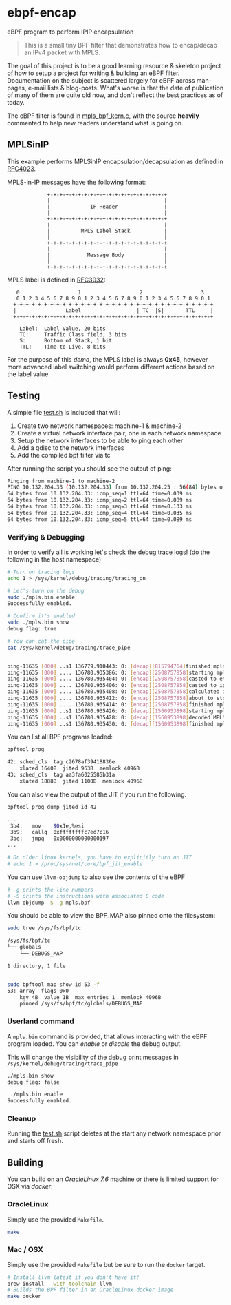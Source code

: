 # ebpf-encap
eBPF program to perform IPIP encapsulation

> This is a small tiny BPF filter that demonstrates how to encap/decap an IPv4 packet with MPLS.

The goal of this project is to be a good learning resource & skeleton project of how to setup
a project for writing & building an eBPF filter. Documentation on the subject is scattered largely for eBPF across man-pages, e-mail lists & blog-posts. What's worse is that the date of publication of many of them are quite old now, and don't reflect the best practices as of today.

The eBPF filter is found in [mpls_bpf_kern.c](https://github.com/fzakaria/ebpf-mpls-encap-decap/blob/master/mpls_bpf_kern.c), with the source __heavily__ commented to help new readers understand what is going on.

## MPLSinIP

This example performs MPLSinIP encapsulation/decapsulation as defined in [RFC4023](https://tools.ietf.org/html/rfc4023).

MPLS-in-IP messages have the following format:

```
             +-+-+-+-+-+-+-+-+-+-+-+-+-+-+-+-+-+-+-+
             |                                     |
             |             IP Header               |
             |                                     |
             +-+-+-+-+-+-+-+-+-+-+-+-+-+-+-+-+-+-+-+
             |                                     |
             |          MPLS Label Stack           |
             |                                     |
             +-+-+-+-+-+-+-+-+-+-+-+-+-+-+-+-+-+-+-+
             |                                     |
             |            Message Body             |
             |                                     |
             +-+-+-+-+-+-+-+-+-+-+-+-+-+-+-+-+-+-+-+
```

MPLS label is defined in [RFC3032](https://tools.ietf.org/html/rfc3032):

```
   0                   1                   2                   3
   0 1 2 3 4 5 6 7 8 9 0 1 2 3 4 5 6 7 8 9 0 1 2 3 4 5 6 7 8 9 0 1
  +-+-+-+-+-+-+-+-+-+-+-+-+-+-+-+-+-+-+-+-+-+-+-+-+-+-+-+-+-+-+-+-+
  |                Label                  | TC  |S|       TTL     |
  +-+-+-+-+-+-+-+-+-+-+-+-+-+-+-+-+-+-+-+-+-+-+-+-+-+-+-+-+-+-+-+-+

 	Label:  Label Value, 20 bits
 	TC:     Traffic Class field, 3 bits
 	S:      Bottom of Stack, 1 bit
 	TTL:    Time to Live, 8 bits
 ```

For the purpose of this _demo_, the MPLS label is always **0x45**, however more advanced label switching would
perform different actions based on the label value.

## Testing

A simple file [test.sh](https://github.com/fzakaria/ebpf-mpls-encap-decap/blob/master/test.sh) is included that will:

1. Create two network namespaces: machine-1 & machine-2
2. Create a virtual network interface pair; one in each network namespace
3. Setup the network interfaces to be able to ping each other
4. Add a qdisc to the network interfaces
5. Add the compiled bpf filter via tc 

After running the script you should see the output of ping:

```bash
Pinging from machine-1 to machine-2
PING 10.132.204.33 (10.132.204.33) from 10.132.204.25 : 56(84) bytes of data.
64 bytes from 10.132.204.33: icmp_seq=1 ttl=64 time=0.039 ms
64 bytes from 10.132.204.33: icmp_seq=2 ttl=64 time=0.089 ms
64 bytes from 10.132.204.33: icmp_seq=3 ttl=64 time=0.133 ms
64 bytes from 10.132.204.33: icmp_seq=4 ttl=64 time=0.035 ms
64 bytes from 10.132.204.33: icmp_seq=5 ttl=64 time=0.089 ms
```

### Verifying & Debugging

In order to verify all is working let's check the debug trace logs!
(do the following in the host namespace)

```bash
# Turn on tracing logs
echo 1 > /sys/kernel/debug/tracing/tracing_on

# Let's turn on the debug
sudo ./mpls.bin enable                                          
Successfully enabled.

# Confirm it's enabled
sudo ./mpls.bin show  
debug flag: true

# You can cat the pipe
cat /sys/kernel/debug/tracing/trace_pipe


ping-11635 [000] ..s1 136779.910443: 0: [decap][815794764]finished mpls decap.
ping-11635 [000] .... 136780.935386: 0: [encap][2508757858]starting mpls encap.
ping-11635 [000] .... 136780.935404: 0: [encap][2508757858]casted to eth header.
ping-11635 [000] .... 136780.935406: 0: [encap][2508757858]casted to ip header.
ping-11635 [000] .... 136780.935408: 0: [encap][2508757858]calculated ip header length.
ping-11635 [000] .... 136780.935412: 0: [encap][2508757858]about to store bytes of MPLS label: 0x45
ping-11635 [000] .... 136780.935414: 0: [encap][2508757858]finished mpls encap.
ping-11635 [000] ..s1 136780.935426: 0: [decap][1560953898]starting mpls decap.
ping-11635 [000] ..s1 136780.935428: 0: [decap][1560953898]decoded MPLS label: 0x45
ping-11635 [000] ..s1 136780.935430: 0: [decap][1560953898]finished mpls decap.
```

You can list all BPF programs loaded:

```bash
bpftool prog

42: sched_cls  tag c2678af39418836e
	xlated 1640B  jited 963B  memlock 4096B
43: sched_cls  tag aa3fa6025585b31a
	xlated 1888B  jited 1100B  memlock 4096B
```

You can also view the output of the JIT if you run the following.

```bash
bpftool prog dump jited id 42

...
 3b4:	mov    $0x1e,%esi
 3b9:	callq  0xffffffffc7ed7c16
 3be:	jmpq   0x0000000000000197
...

# On older linux kernels, you have to explicitly turn on JIT
# echo 1 > /proc/sys/net/core/bpf_jit_enable
```

You can use `llvm-objdump` to also see the contents of the eBPF

```bash
# -g prints the line numbers
# -S prints the instructions with associated C code
llvm-objdump -S -g mpls.bpf
```

You should be able to view the BPF_MAP also pinned onto the filesystem:

```bash
sudo tree /sys/fs/bpf/tc        

/sys/fs/bpf/tc
└── globals
    └── DEBUGS_MAP

1 directory, 1 file


sudo bpftool map show id 53 -f
53: array  flags 0x0
	key 4B  value 1B  max_entries 1  memlock 4096B
	pinned /sys/fs/bpf/tc/globals/DEBUGS_MAP

```

### Userland command

A `mpls.bin` command is provided, that allows interacting with the eBPF program loaded.
You can _enable_ or _disable_ the debug output.

This will change the visibility of the debug print messages in `/sys/kernel/debug/tracing/trace_pipe` 

```bash
./mpls.bin show
debug flag: false

 ./mpls.bin enable
Successfully enabled.
```

### Cleanup

Running the [test.sh](https://github.com/fzakaria/ebpf-mpls-encap-decap/blob/master/test.sh) script deletes at the start any network namespace prior and starts off fresh.

## Building

You can build on an _OracleLinux 7.6_ machine or there is limited support for OSX via _docker_.

### OracleLinux

Simply use the provided `Makefile`.

```bash
make
```

### Mac / OSX

Simply use the provided `Makefile` but be sure to run the `docker` target.

```bash
# Install llvm latest if you don't have it!
brew install --with-toolchain llvm
# Builds the BPF filter in an OracleLinux docker image
make docker
```
